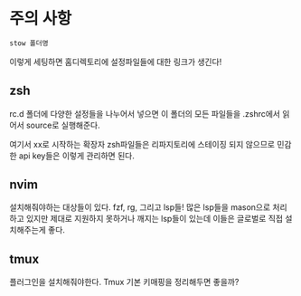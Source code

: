 
# 주의 사항

```bash
stow 폴더명
```

이렇게 세팅하면 홈디렉토리에 설정파일들에 대한 링크가 생긴다!


## zsh

rc.d 폴더에 다양한 설정들을 나누어서 넣으면
이 폴더의 모든 파일들을 .zshrc에서 읽어서 source로 실행해준다.

여기서 xx로 시작하는 확장자 zsh파일들은 리파지토리에 스테이징 되지 않으므로
민감한 api key들은 이렇게 관리하면 된다.

## nvim

설치해줘야하는 대상들이 있다.
fzf, rg, 그리고 lsp들!
많은 lsp들을 mason으로 처리하고 있지만
제대로 지원하지 못하거나 깨지는 lsp들이 있는데
이들은 글로벌로 직접 설치해주는게 좋다.

## tmux

플러그인을 설치해줘야한다.
Tmux 기본 키매핑을 정리해두면 좋을까?
